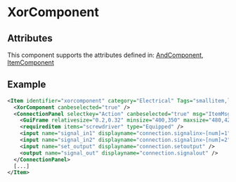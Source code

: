 # XorComponent


## Attributes

This component supports the attributes defined in: [AndComponent](AndComponent.md), [ItemComponent](ItemComponent.md)


## Example
```xml
<Item identifier="xorcomponent" category="Electrical" Tags="smallitem,logic" maxstacksize="8" linkable="true" cargocontaineridentifier="metalcrate" scale="0.5" impactsoundtag="impact_metal_light" isshootable="true">
  <XorComponent canbeselected="true" />
  <ConnectionPanel selectkey="Action" canbeselected="true" msg="ItemMsgRewireScrewdriver" hudpriority="10">
    <GuiFrame relativesize="0.2,0.32" minsize="400,350" maxsize="480,420" anchor="Center" style="ConnectionPanel" />
    <requireditem items="screwdriver" type="Equipped" />
    <input name="signal_in1" displayname="connection.signalinx~[num]=1" />
    <input name="signal_in2" displayname="connection.signalinx~[num]=2" />
    <input name="set_output" displayname="connection.setoutput" />
    <output name="signal_out" displayname="connection.signalout" />
  </ConnectionPanel>
  [...]
</Item>
```


